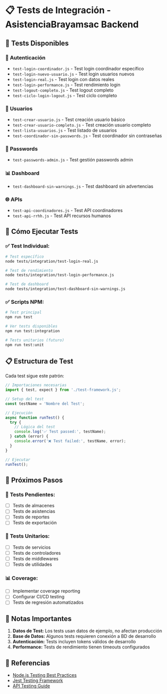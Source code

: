 # 📋 Tests de Integración - AsistenciaBrayamsac Backend

## 🧪 Tests Disponibles

### 🔐 **Autenticación**
- `test-login-coordinador.js` - Test login coordinador específico
- `test-login-nuevo-usuario.js` - Test login usuarios nuevos
- `test-login-real.js` - Test login con datos reales
- `test-login-performance.js` - Test rendimiento login
- `test-logout-completo.js` - Test logout completo
- `test-ciclo-login-logout.js` - Test ciclo completo

### 👥 **Usuarios**
- `test-crear-usuario.js` - Test creación usuario básico
- `test-crear-usuario-completo.js` - Test creación usuario completo
- `test-lista-usuarios.js` - Test listado de usuarios
- `test-coordinador-sin-passwords.js` - Test coordinador sin contraseñas

### 🔑 **Passwords**
- `test-passwords-admin.js` - Test gestión passwords admin

### 📊 **Dashboard**
- `test-dashboard-sin-warnings.js` - Test dashboard sin advertencias

### 🌐 **APIs**
- `test-api-coordinadores.js` - Test API coordinadores
- `test-api-rrhh.js` - Test API recursos humanos

## 🚀 Cómo Ejecutar Tests

### ✅ **Test Individual:**
```bash
# Test específico
node tests/integration/test-login-real.js

# Test de rendimiento
node tests/integration/test-login-performance.js

# Test de dashboard
node tests/integration/test-dashboard-sin-warnings.js
```

### ✅ **Scripts NPM:**
```bash
# Test principal
npm run test

# Ver tests disponibles
npm run test:integration

# Tests unitarios (futuro)
npm run test:unit
```

## 📋 Estructura de Test

Cada test sigue este patrón:

```javascript
// Importaciones necesarias
import { test, expect } from './test-framework.js';

// Setup del test
const testName = 'Nombre del Test';

// Ejecución
async function runTest() {
  try {
    // Lógica del test
    console.log('✅ Test passed:', testName);
  } catch (error) {
    console.error('❌ Test failed:', testName, error);
  }
}

// Ejecutar
runTest();
```

## 🎯 Próximos Pasos

### 🔄 **Tests Pendientes:**
- [ ] Tests de almacenes
- [ ] Tests de asistencias
- [ ] Tests de reportes
- [ ] Tests de exportación

### 🧪 **Tests Unitarios:**
- [ ] Tests de servicios
- [ ] Tests de controladores
- [ ] Tests de middlewares
- [ ] Tests de utilidades

### 📊 **Coverage:**
- [ ] Implementar coverage reporting
- [ ] Configurar CI/CD testing
- [ ] Tests de regresión automatizados

## 🚨 Notas Importantes

1. **Datos de Test:** Los tests usan datos de ejemplo, no afectan producción
2. **Base de Datos:** Algunos tests requieren conexión a BD de desarrollo
3. **Autenticación:** Tests incluyen tokens válidos de desarrollo
4. **Performance:** Tests de rendimiento tienen timeouts configurados

## 📖 Referencias

- [Node.js Testing Best Practices](https://github.com/goldbergyoni/nodejs-best-practices#-6-testing-and-overall-quality-practices)
- [Jest Testing Framework](https://jestjs.io/)
- [API Testing Guide](../docs/API_GUIDE.md)
